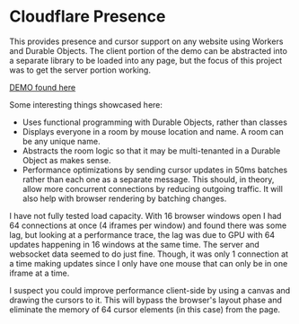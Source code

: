 # Cloudflare Presence

This provides presence and cursor support on any website using Workers and Durable Objects. The client portion of the
demo can be abstracted into a separate library to be loaded into any page, but the focus of this project was to get the
server portion working.

[DEMO found here](https://demo.dabblewriter.workers.dev/)

Some interesting things showcased here:
* Uses functional programming with Durable Objects, rather than classes
* Displays everyone in a room by mouse location and name. A room can be any unique name.
* Abstracts the room logic so that it may be multi-tenanted in a Durable Object as makes sense.
* Performance optimizations by sending cursor updates in 50ms batches rather than each one as a separate message. This
  should, in theory, allow more concurrent connections by reducing outgoing traffic. It will also help with browser
  rendering by batching changes.

I have not fully tested load capacity. With 16 browser windows open I had 64 connections at once (4 iframes per window)
and found there was some lag, but looking at a performance trace, the lag was due to GPU with 64 updates happening in
16 windows at the same time. The server and websocket data seemed to do just fine. Though, it was only 1 connection at
a time making updates since I only have one mouse that can only be in one iframe at a time.

I suspect you could improve performance client-side by using a canvas and drawing the cursors to it. This will bypass
the browser's layout phase and eliminate the memory of 64 cursor elements (in this case) from the page.